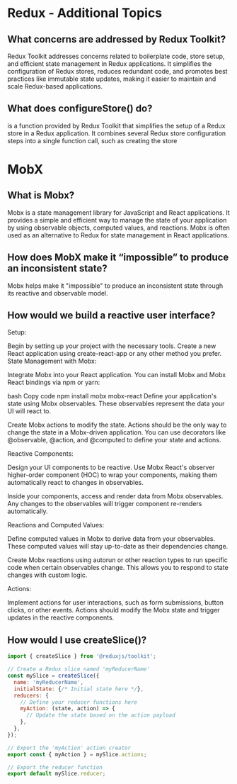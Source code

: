 # Redux - Additional Topics
## What concerns are addressed by Redux Toolkit?
Redux Toolkit addresses concerns related to boilerplate code, store setup, and efficient state management in Redux applications.
It simplifies the configuration of Redux stores, reduces redundant code, and promotes best practices like immutable state updates, making it easier to maintain and scale Redux-based applications.

## What does configureStore() do?
is a function provided by Redux Toolkit that simplifies the setup of a Redux store in a Redux application.
It combines several Redux store configuration steps into a single function call, such as creating the store

# MobX

## What is Mobx?
Mobx is a state management library for JavaScript and React applications. It provides a simple and efficient way to manage the state of your application by using observable objects,
computed values, and reactions.
Mobx is often used as an alternative to Redux for state management in React applications.

## How does MobX make it “impossible” to produce an inconsistent state?
Mobx helps make it "impossible" to produce an inconsistent state through its reactive and observable model.

## How would we build a reactive user interface?
Setup:

Begin by setting up your project with the necessary tools. Create a new React application using create-react-app or any other method you prefer.
State Management with Mobx:

Integrate Mobx into your React application. You can install Mobx and Mobx React bindings via npm or yarn:

bash
Copy code
npm install mobx mobx-react
Define your application's state using Mobx observables. These observables represent the data your UI will react to.

Create Mobx actions to modify the state. Actions should be the only way to change the state in a Mobx-driven application. You can use decorators like @observable, @action, and @computed to define your state and actions.

Reactive Components:

Design your UI components to be reactive. Use Mobx React's observer higher-order component (HOC) to wrap your components, making them automatically react to changes in observables.

Inside your components, access and render data from Mobx observables. Any changes to the observables will trigger component re-renders automatically.

Reactions and Computed Values:

Define computed values in Mobx to derive data from your observables. These computed values will stay up-to-date as their dependencies change.

Create Mobx reactions using autorun or other reaction types to run specific code when certain observables change. This allows you to respond to state changes with custom logic.

Actions:

Implement actions for user interactions, such as form submissions, button clicks, or other events. Actions should modify the Mobx state and trigger updates in the reactive components.

## How would I use createSlice()?
```javascript
import { createSlice } from '@reduxjs/toolkit';

// Create a Redux slice named 'myReducerName'
const mySlice = createSlice({
  name: 'myReducerName',
  initialState: {/* Initial state here */},
  reducers: {
    // Define your reducer functions here
    myAction: (state, action) => {
      // Update the state based on the action payload
    },
  },
});

// Export the 'myAction' action creator
export const { myAction } = mySlice.actions;

// Export the reducer function
export default mySlice.reducer;

